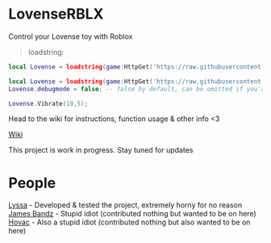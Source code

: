 # LovenseRBLX
Control your Lovense toy with Roblox

> loadstring:

```lua
local Lovense = loadstring(game:HttpGet('https://raw.githubusercontent.com/LovenseFunny/LovenseRBLX/main/Lovense.lua'))()
```

```lua
local Lovense = loadstring(game:HttpGet('https://raw.githubusercontent.com/LovenseFunny/LovenseRBLX/main/Lovense.lua'))()
Lovense.debugmode = false; -- false by default, can be omitted if you're not setting it to true

Lovense.Vibrate(10,5);
```

Head to the wiki for instructions, function usage & other info <3

[Wiki](https://github.com/LovenseFunny/LovenseRBLX/wiki/Home)

This project is work in progress. Stay tuned for updates

# People

[Lyssa](https://github.com/imLyssa) - Developed & tested the project, extremely horny for no reason\
[James Bandz](https://github.com/jamesbandz) - Stupid idiot (contributed nothing but wanted to be on here)\
[Hovac](https://www.youtube.com/c/hovacc) - Also a stupid idiot (contributed nothing but also wanted to be on here)
